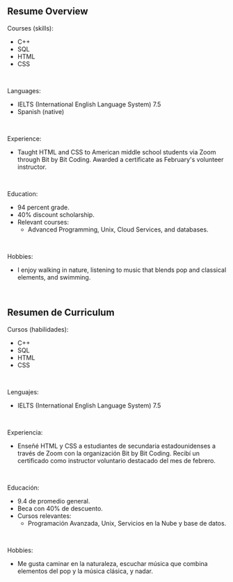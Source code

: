 ## Resume Overview 

Courses (skills):
- C++
- SQL
- HTML
- CSS

<br>

Languages:
- IELTS (International English 
Language System) 7.5 
- Spanish (native)

<br>

Experience:
- Taught HTML and CSS to American middle school students via Zoom through Bit by Bit Coding.
  Awarded a certificate as February's volunteer instructor.

<br>

Education:
- 94 percent grade.
- 40% discount scholarship.
- Relevant courses:
  - Advanced Programming, Unix, Cloud Services, and databases.

<br>

Hobbies:
- I enjoy walking in nature, listening to music that blends pop and classical elements, and swimming.

<br>

## Resumen de Curriculum  

Cursos (habilidades):
- C++
- SQL
- HTML
- CSS

<br>

Lenguajes:
- IELTS (International English 
Language System) 7.5 

<br>

Experiencia:
- Enseñé HTML y CSS a estudiantes de secundaria estadounidenses a través de Zoom con la organización Bit by Bit Coding.
  Recibí un certificado como instructor voluntario destacado del mes de febrero.

<br>

Educación:
- 9.4 de promedio general.
- Beca con 40% de descuento.
- Cursos relevantes:
  - Programación Avanzada, Unix, Servicios en la Nube y base de datos.

<br>

Hobbies:
- Me gusta caminar en la naturaleza, escuchar música que combina elementos del pop y la música clásica, y nadar.

<!--
**juan-pablo-ramos-ucq/juan-pablo-ramos-ucq** is a ✨ _special_ ✨ repository because its `README.md` (this file) appears on your GitHub profile.

Here are some ideas to get you started:

- 🔭 I’m currently working on ...
- 🌱 I’m currently learning ...
- 👯 I’m looking to collaborate on ...
- 🤔 I’m looking for help with ...
- 💬 Ask me about ...
- 📫 How to reach me: ...
- 😄 Pronouns: ...
- ⚡ Fun fact: ...
-->



